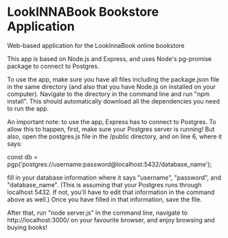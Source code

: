# LookINNABook Bookstore Application
Web-based application for the LookInnaBook online bookstore

This app is based on Node.js and Express, and uses Node's pg-promise package to connect to Postgres.

To use the app, make sure you have all files including the package.json file in the same directory (and also that you have Node.js on installed on your computer). Navigate to the directory in the command line and run "npm install". This should automatically download all the dependencies you need to run the app.

An important note: to use the app, Express has to connect to Postgres. To allow this to happen, first, make sure your Postgres server is running! But also, open the postgres.js file in the /public directory, and on line 6, where it says:

const db = pgp('postgres://username:password@localhost:5432/database_name');

fill in your database information where it says "username", "password", and "database_name". (This is assuming that your Postgres runs through localhost 5432. If not, you'll have to edit that information in the command above as well.) Once you have filled in that information, save the file.

After that, run "node server.js" in the command line, navigate to http://localhost:3000/ on your favourite browser, and enjoy browsing and buying books!
